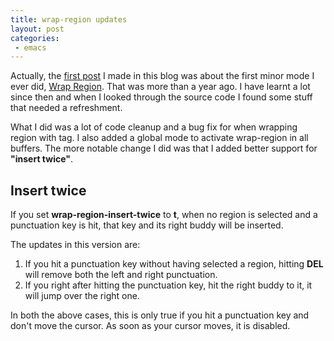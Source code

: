 ```yaml
---
title: wrap-region updates
layout: post
categories:
 - emacs
---
```


Actually, the
[first post](http://rejeep.github.com/emacs/2008/12/08/wrap-region-minor-mode-for-emacs.html)
I made in this blog was about the first minor mode I ever did,
[Wrap Region](http://github.com/rejeep/wrap-region/).
That was more than a year ago. I have learnt a lot since then and when
I looked through the source code I found some stuff that needed a
refreshment.

What I did was a lot of code cleanup and a bug fix for when wrapping
region with tag. I also added a global mode to activate wrap-region in
all buffers. The more notable change I did was that I added better
support for **"insert twice"**.

## Insert twice
If you set **wrap-region-insert-twice** to **t**, when no region is
selected and a punctuation key is hit, that key and its right buddy
will be inserted.

The updates in this version are:

  1. If you hit a punctuation key without having selected a region, hitting **DEL** will remove both the left and right punctuation.
  2. If you right after hitting the punctuation key, hit the right buddy to it, it will jump over the right one.

In both the above cases, this is only true if you hit a punctuation key
and don't move the cursor. As soon as your cursor moves, it is disabled.
